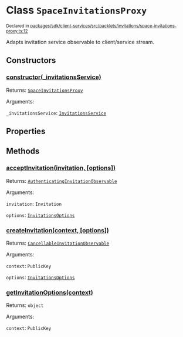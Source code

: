 # Class `SpaceInvitationsProxy`
<sub>Declared in [packages/sdk/client-services/src/packlets/invitations/space-invitations-proxy.ts:12](https://github.com/dxos/protocols/blob/main/packages/sdk/client-services/src/packlets/invitations/space-invitations-proxy.ts#L12)</sub>


Adapts invitation service observable to client/service stream.

## Constructors
### [constructor(_invitationsService)](https://github.com/dxos/protocols/blob/main/packages/sdk/client-services/src/packlets/invitations/invitations-proxy.ts#L31)


Returns: <code>[SpaceInvitationsProxy](/api/@dxos/client-services/classes/SpaceInvitationsProxy)</code>

Arguments: 

`_invitationsService`: <code>[InvitationsService](/api/@dxos/client-services/interfaces/InvitationsService)</code>

## Properties

## Methods
### [acceptInvitation(invitation, \[options\])](https://github.com/dxos/protocols/blob/main/packages/sdk/client-services/src/packlets/invitations/invitations-proxy.ts#L95)


Returns: <code>[AuthenticatingInvitationObservable](/api/@dxos/client-services/interfaces/AuthenticatingInvitationObservable)</code>

Arguments: 

`invitation`: <code>Invitation</code>

`options`: <code>[InvitationsOptions](/api/@dxos/client-services/types/InvitationsOptions)</code>
### [createInvitation(context, \[options\])](https://github.com/dxos/protocols/blob/main/packages/sdk/client-services/src/packlets/invitations/invitations-proxy.ts#L37)


Returns: <code>[CancellableInvitationObservable](/api/@dxos/client-services/interfaces/CancellableInvitationObservable)</code>

Arguments: 

`context`: <code>PublicKey</code>

`options`: <code>[InvitationsOptions](/api/@dxos/client-services/types/InvitationsOptions)</code>
### [getInvitationOptions(context)](https://github.com/dxos/protocols/blob/main/packages/sdk/client-services/src/packlets/invitations/space-invitations-proxy.ts#L13)


Returns: <code>object</code>

Arguments: 

`context`: <code>PublicKey</code>